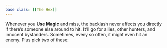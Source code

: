 ```yaml
---
base class: [[The Hex]]
---
```

Whenever you **Use Magic** and miss, the backlash never affects you directly if there’s someone else around to hit. It’ll go for allies, other hunters, and innocent bystanders. Sometimes, every so often, it might even hit an enemy.
Plus pick two of these:

